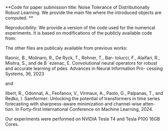 **Code for paper submission title:  Noise Tolerance of Distributionally Robust Learning. 
We provide the main file where the introduced objects are computed. **

Reproducibility: 
We provide a version of the code used for the numerical experiments. It is based on modifications of the publicly available code from: 

The other files are publicaly available from previous works: 


Raonic, B., Molinaro, R., De Ryck, T., Rohner, T., Bar-
tolucci, F., Alaifari, R., Mishra, S., and de B ´ezenac, E.
Convolutional neural operators for robust and accurate
learning of pdes. Advances in Neural Information Pro-
cessing Systems, 36, 2023 


and 


Ilbert, R., Odonnat, A., Feofanov, V., Virmaux, A., Paolo,
G., Palpanas, T., and Redko, I. Samformer: Unlocking the
potential of transformers in time series forecasting with
sharpness-aware minimization and channel-wise atten-
tion. In Forty-first International Conference on Machine
Learning, 2024.


Our experiments were performed on NVIDIA Tesla T4 and Tesla P100 16GB Cores.  
